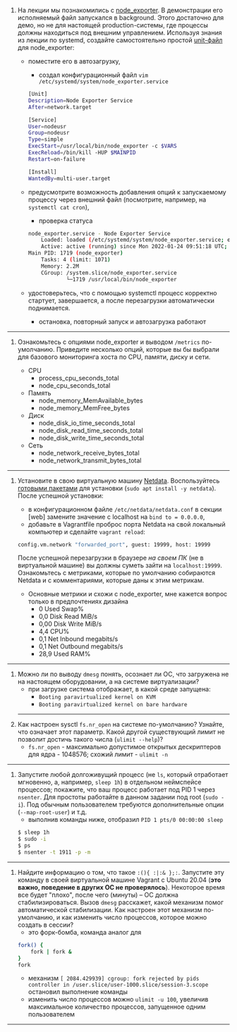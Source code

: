 1. На лекции мы познакомились с [node_exporter](https://github.com/prometheus/node_exporter/releases). В демонстрации его исполняемый файл запускался в background. Этого достаточно для демо, но не для настоящей production-системы, где процессы должны находиться под внешним управлением. Используя знания из лекции по systemd, создайте самостоятельно простой [unit-файл](https://www.freedesktop.org/software/systemd/man/systemd.service.html) для node_exporter:

    * поместите его в автозагрузку,
        - создал конфигурационный файл `vim /etc/systemd/system/node_exporter.service`

        ```bash
        [Unit]
        Description=Node Exporter Service
        After=network.target

        [Service]
        User=nodeusr
        Group=nodeusr
        Type=simple
        ExecStart=/usr/local/bin/node_exporter -c $VARS
        ExecReload=/bin/kill -HUP $MAINPID
        Restart=on-failure

        [Install]
        WantedBy=multi-user.target
        ```
    * предусмотрите возможность добавления опций к запускаемому процессу через внешний файл (посмотрите, например, на `systemctl cat cron`),
        - проверка статуса
        ```bash
        node_exporter.service - Node Exporter Service
            Loaded: loaded (/etc/systemd/system/node_exporter.service; enabled; vendor preset: enabled)
            Active: active (running) since Mon 2022-01-24 09:51:18 UTC; 4min 28s ago
        Main PID: 1719 (node_exporter)
            Tasks: 4 (limit: 1071)
            Memory: 2.2M
            CGroup: /system.slice/node_exporter.service
                    └─1719 /usr/local/bin/node_exporter
        ```
    * удостоверьтесь, что с помощью systemctl процесс корректно стартует, завершается, а после перезагрузки автоматически поднимается.
        - остановка, повторный запуск и автозагрузка работают


___

1. Ознакомьтесь с опциями node_exporter и выводом `/metrics` по-умолчанию. Приведите несколько опций, которые вы бы выбрали для базового мониторинга хоста по CPU, памяти, диску и сети.

    - CPU
        - process_cpu_seconds_total
        - node_cpu_seconds_total
    - Память
        - node_memory_MemAvailable_bytes
        - node_memory_MemFree_bytes
    - Диск
        - node_disk_io_time_seconds_total
        - node_disk_read_time_seconds_total
        - node_disk_write_time_seconds_total
    - Сеть
        - node_network_receive_bytes_total
        - node_network_transmit_bytes_total

___

1. Установите в свою виртуальную машину [Netdata](https://github.com/netdata/netdata). Воспользуйтесь [готовыми пакетами](https://packagecloud.io/netdata/netdata/install) для установки (`sudo apt install -y netdata`). После успешной установки:
    * в конфигурационном файле `/etc/netdata/netdata.conf` в секции [web] замените значение с localhost на `bind to = 0.0.0.0`,
    * добавьте в Vagrantfile проброс порта Netdata на свой локальный компьютер и сделайте `vagrant reload`:

    ```bash
    config.vm.network "forwarded_port", guest: 19999, host: 19999
    ```

    После успешной перезагрузки в браузере *на своем ПК* (не в виртуальной машине) вы должны суметь зайти на `localhost:19999`. Ознакомьтесь с метриками, которые по умолчанию собираются Netdata и с комментариями, которые даны к этим метрикам.

    - Основные метрики и схожи с node_exporter, мне кажется вопрос только в предпочтениях дизайна
        - 0 Used Swap%
        - 0,0 Disk Read MiB/s
        - 0,00 Disk Write MiB/s
        - 4,4 CPU%
        - 0,1 Net Inbound megabits/s
        - 0,1 Net Outbound megabits/s
        - 28,9 Used RAM%

___

1. Можно ли по выводу `dmesg` понять, осознает ли ОС, что загружена не на настоящем оборудовании, а на системе виртуализации?
    - при загрузке система отображает, в какой среде запущена:
        - `Booting paravirtualized kernel on KVM`
        - `Booting paravirtualized kernel on bare hardware`
    ___
1. Как настроен sysctl `fs.nr_open` на системе по-умолчанию? Узнайте, что означает этот параметр. Какой другой существующий лимит не позволит достичь такого числа (`ulimit --help`)?
    - `fs.nr_open` - максимально допустимое открытых дескриптеров для ядра - 1048576; схожий лимит - `ulimit -n`

___
1. Запустите любой долгоживущий процесс (не `ls`, который отработает мгновенно, а, например, `sleep 1h`) в отдельном неймспейсе процессов; покажите, что ваш процесс работает под PID 1 через `nsenter`. Для простоты работайте в данном задании под root (`sudo -i`). Под обычным пользователем требуются дополнительные опции (`--map-root-user`) и т.д.
    - выполнив команды ниже, отобразил `PID 1 pts/0 00:00:00 sleep`
    ```bash
    $ sleep 1h
    $ sudo -i
    $ ps
    $ nsenter -t 1911 -p -m
    ```

___
1. Найдите информацию о том, что такое `:(){ :|:& };:`. Запустите эту команду в своей виртуальной машине Vagrant с Ubuntu 20.04 (**это важно, поведение в других ОС не проверялось**). Некоторое время все будет "плохо", после чего (минуты) – ОС должна стабилизироваться. Вызов `dmesg` расскажет, какой механизм помог автоматической стабилизации. Как настроен этот механизм по-умолчанию, и как изменить число процессов, которое можно создать в сессии?
    - это форк-бомба, команда аналог для
    ``` bash
    fork() {
        fork | fork &
    }
    fork
    ```
    - механизм `[ 2084.429939] cgroup: fork rejected by pids controller in /user.slice/user-1000.slice/session-3.scope` остановил выполнение команды
    - изменить число процессов можно `ulimit -u 100`, увеличив максимальное количество процессов, запущенное одним пользователем
___